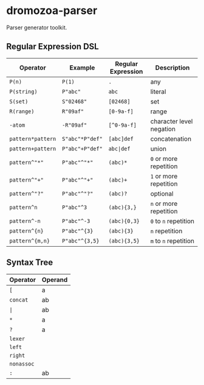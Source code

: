 # dromozoa-parser

Parser generator toolkit.

## Regular Expression DSL

| Operator          | Example         | Regular Expression        | Description              |
|-------------------|-----------------|---------------------------|--------------------------|
| `P(n)`            | `P(1)`          | `.`                       | any                      |
| `P(string)`       | `P"abc"`        | `abc`                     | literal                  |
| `S(set)`          | `S"02468"`      | `[02468]`                 | set                      |
| `R(range)`        | `R"09af"`       | `[0-9a-f]`                | range                    |
| `-atom`           | `-R"09af"`      | `[^0-9a-f]`               | character level negation |
| `pattern*pattern` | `S"abc"*P"def"` | `[abc]def`                | concatenation            |
| `pattern+pattern` | `P"abc"+P"def"` | <code>abc&#124;def</code> | union                    |
| `pattern^"*"`     | `P"abc"^"*"`    | `(abc)*`                  | `0` or more repetition   |
| `pattern^"+"`     | `P"abc"^"+"`    | `(abc)+`                  | `1` or more repetition   |
| `pattern^"?"`     | `P"abc"^"?"`    | `(abc)?`                  | optional                 |
| `pattern^n`       | `P"abc"^3`      | `(abc){3,}`               | `n` or more repetition   |
| `pattern^-n`      | `P"abc"^-3`     | `(abc){0,3}`              | `0` to `n` repetition    |
| `pattern^{n}`     | `P"abc"^{3}`    | `(abc){3}`                | `n` repetition           |
| `pattern^{m,n}`   | `P"abc"^{3,5}`  | `(abc){3,5}`              | `m` to `n` repetition    |

## Syntax Tree

| Operator            | Operand |
|---------------------|---------|
| `[`                 | a       |
| `concat`            | ab      |
| <code>&#124;</code> | ab      |
| `*`                 | a       |
| `?`                 | a       |
| `lexer`             |         |
| `left`              |         |
| `right`             |         |
| `nonassoc`          |         |
| `:`                 | ab      |



